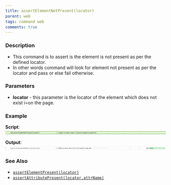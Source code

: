 ```yaml
---
title: assertElementNotPresent(locator)
parent: web
tags: command web
comments: true
---
```


### Description

- This command is to assert is the element is not present as per the defined locator.
- In other words command will look for element not present as per the locator and pass or else fail otherwise.

### Parameters

- **locator** - this parameter is the locator of the element which does not exist i=on the page.

### Example

**Script**:<br/>
![](image/assertElementNotPresent_01.png)

**Output**:<br/>
![](image/assertElementNotPresent_02.png)

### See Also

- [`assertElementPresent(locator)`](assertElementPresent(locator).html)
- [`assertAttributePresent(locator,attrName)`](assertAttributePresent(locator,attrName).html)